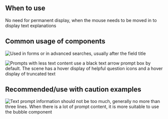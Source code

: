 ## When to use

No need for permanent display, when the mouse needs to be moved in to display text explanations

## Common usage of components

![Used in forms or in advanced searches, usually after the field title](01)

![Prompts with less text content use a black text arrow prompt box by default. The scene has a hover display of helpful question icons and a hover display of truncated text](02)

## Recommended/use with caution examples

![Text prompt information should not be too much, generally no more than three lines. When there is a lot of prompt content, it is more suitable to use the bubble component](03)

